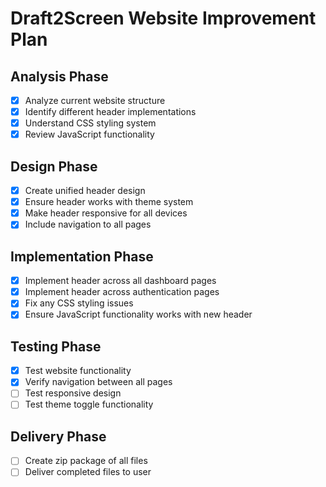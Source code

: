 # Draft2Screen Website Improvement Plan

## Analysis Phase
- [x] Analyze current website structure
- [x] Identify different header implementations
- [x] Understand CSS styling system
- [x] Review JavaScript functionality

## Design Phase
- [x] Create unified header design
- [x] Ensure header works with theme system
- [x] Make header responsive for all devices
- [x] Include navigation to all pages

## Implementation Phase
- [x] Implement header across all dashboard pages
- [x] Implement header across authentication pages
- [x] Fix any CSS styling issues
- [x] Ensure JavaScript functionality works with new header

## Testing Phase
- [x] Test website functionality
- [x] Verify navigation between all pages
- [ ] Test responsive design
- [ ] Test theme toggle functionality

## Delivery Phase
- [ ] Create zip package of all files
- [ ] Deliver completed files to user
